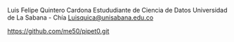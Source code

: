 Luis Felipe Quintero Cardona
Estududiante de Ciencia de Datos
Universidad de La Sabana - Chía
Luisquica@unisabana.edu.co

https://github.com/me50/pipet0.git
